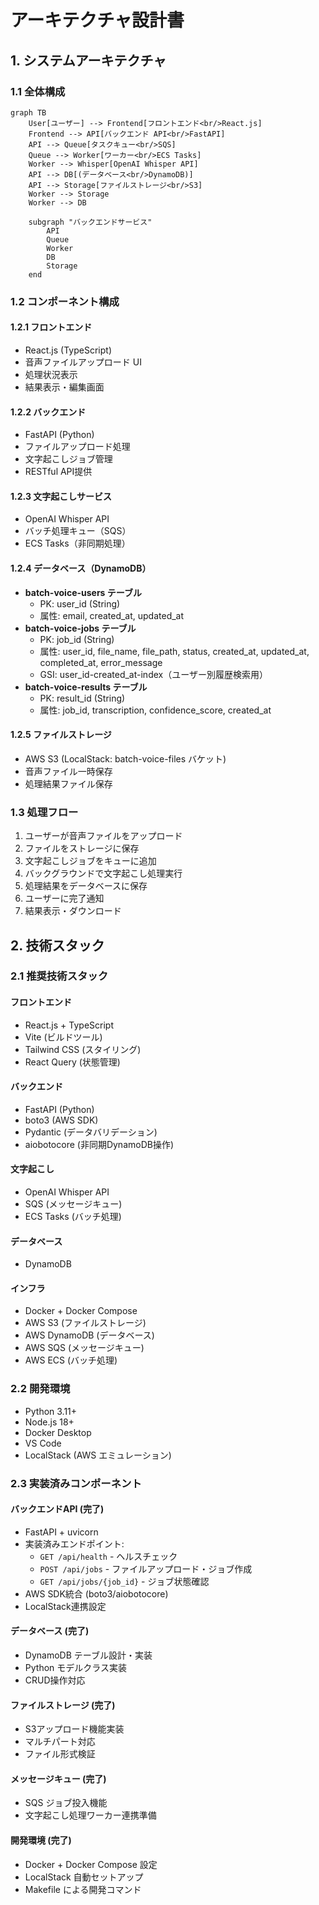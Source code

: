 # アーキテクチャ設計書

## 1. システムアーキテクチャ

### 1.1 全体構成
```mermaid
graph TB
    User[ユーザー] --> Frontend[フロントエンド<br/>React.js]
    Frontend --> API[バックエンド API<br/>FastAPI]
    API --> Queue[タスクキュー<br/>SQS]
    Queue --> Worker[ワーカー<br/>ECS Tasks]
    Worker --> Whisper[OpenAI Whisper API]
    API --> DB[(データベース<br/>DynamoDB)]
    API --> Storage[ファイルストレージ<br/>S3]
    Worker --> Storage
    Worker --> DB
    
    subgraph "バックエンドサービス"
        API
        Queue
        Worker
        DB
        Storage
    end
```

### 1.2 コンポーネント構成

#### 1.2.1 フロントエンド
- React.js (TypeScript)
- 音声ファイルアップロード UI
- 処理状況表示
- 結果表示・編集画面

#### 1.2.2 バックエンド
- FastAPI (Python)
- ファイルアップロード処理
- 文字起こしジョブ管理
- RESTful API提供

#### 1.2.3 文字起こしサービス
- OpenAI Whisper API
- バッチ処理キュー（SQS）
- ECS Tasks（非同期処理）

#### 1.2.4 データベース（DynamoDB）
- **batch-voice-users テーブル**
  - PK: user_id (String)
  - 属性: email, created_at, updated_at
- **batch-voice-jobs テーブル**
  - PK: job_id (String)
  - 属性: user_id, file_name, file_path, status, created_at, updated_at, completed_at, error_message
  - GSI: user_id-created_at-index（ユーザー別履歴検索用）
- **batch-voice-results テーブル**
  - PK: result_id (String)
  - 属性: job_id, transcription, confidence_score, created_at

#### 1.2.5 ファイルストレージ
- AWS S3 (LocalStack: batch-voice-files バケット)
- 音声ファイル一時保存
- 処理結果ファイル保存

### 1.3 処理フロー

1. ユーザーが音声ファイルをアップロード
2. ファイルをストレージに保存
3. 文字起こしジョブをキューに追加
4. バックグラウンドで文字起こし処理実行
5. 処理結果をデータベースに保存
6. ユーザーに完了通知
7. 結果表示・ダウンロード

## 2. 技術スタック

### 2.1 推奨技術スタック

#### フロントエンド
- React.js + TypeScript
- Vite (ビルドツール)
- Tailwind CSS (スタイリング)
- React Query (状態管理)

#### バックエンド
- FastAPI (Python)
- boto3 (AWS SDK)
- Pydantic (データバリデーション)
- aiobotocore (非同期DynamoDB操作)

#### 文字起こし
- OpenAI Whisper API
- SQS (メッセージキュー)
- ECS Tasks (バッチ処理)

#### データベース
- DynamoDB

#### インフラ
- Docker + Docker Compose
- AWS S3 (ファイルストレージ)
- AWS DynamoDB (データベース)
- AWS SQS (メッセージキュー)
- AWS ECS (バッチ処理)

### 2.2 開発環境
- Python 3.11+
- Node.js 18+
- Docker Desktop
- VS Code
- LocalStack (AWS エミュレーション)

### 2.3 実装済みコンポーネント

#### バックエンドAPI (完了)
- FastAPI + uvicorn
- 実装済みエンドポイント:
  - `GET /api/health` - ヘルスチェック
  - `POST /api/jobs` - ファイルアップロード・ジョブ作成
  - `GET /api/jobs/{job_id}` - ジョブ状態確認
- AWS SDK統合 (boto3/aiobotocore)
- LocalStack連携設定

#### データベース (完了)
- DynamoDB テーブル設計・実装
- Python モデルクラス実装
- CRUD操作対応

#### ファイルストレージ (完了)  
- S3アップロード機能実装
- マルチパート対応
- ファイル形式検証

#### メッセージキュー (完了)
- SQS ジョブ投入機能
- 文字起こし処理ワーカー連携準備

#### 開発環境 (完了)
- Docker + Docker Compose 設定
- LocalStack 自動セットアップ
- Makefile による開発コマンド